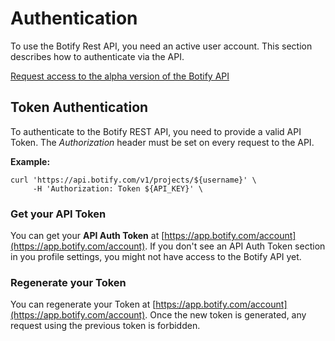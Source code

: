 # Authentication

To use the Botify Rest API, you need an active user account. This section describes how to authenticate via the API.

<a href="https://docs.google.com/forms/d/1T6D588024flDKHS6q_IMlVMS-q8rmRvgzBIc8EZdyDo/viewform" class="inscription-button" target="_blank">Request access to the alpha version of the Botify API</a>

## Token Authentication
To authenticate to the Botify REST API, you need to provide a valid API Token.
The *Authorization* header must be set on every request to the API.

**Example:**
```SH
curl 'https://api.botify.com/v1/projects/${username}' \
     -H 'Authorization: Token ${API_KEY}' \
```

### Get your API Token
You can get your **API Auth Token** at [https://app.botify.com/account](https://app.botify.com/account).
If you don't see an API Auth Token section in you profile settings, you might not have access to the Botify API yet.


### Regenerate your Token
You can regenerate your Token at [https://app.botify.com/account](https://app.botify.com/account).
Once the new token is generated, any request using the previous token is forbidden.
